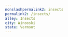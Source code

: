 ```yaml
---
﻿nonslashpermalink2: insects
permalink2: /insects/
alley: Insects
city: Winooski
state: Vermont
---
```

